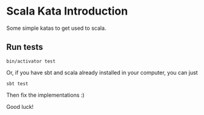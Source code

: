 # Scala Kata Introduction

Some simple katas to get used to scala.

## Run tests
```
bin/activator test
```

Or, if you have sbt and scala already installed in your computer, you can just

```
sbt test
```

Then fix the implementations :)

Good luck!
